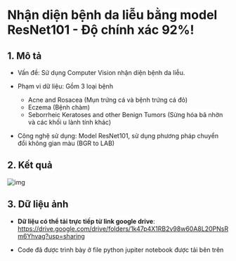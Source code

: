 # Nhận diện bệnh da liễu bằng model ResNet101 - Độ chính xác 92%!

## 1. Mô tả

- Vấn đề: Sử dụng Computer Vision nhận diện bệnh da liễu.
- Phạm vi dữ liệu: Gồm 3 loại bệnh

  * Acne and Rosacea (Mụn trứng cá và bệnh trứng cá đỏ)
  * Eczema (Bệnh chàm)
  * Seborrheic Keratoses and other Benign Tumors (Sừng hóa bã nhờn và các khối u lành tính khác)

- Công nghệ sử dụng: Model ResNet101, sử dụng phương pháp chuyển đổi không gian màu (BGR to LAB)

## 2. Kết quả

![img](https://i.imgur.com/YfYvi31.png)

## 3. Dữ liệu ảnh

- **Dữ liệu có thể tải trực tiếp từ link google drive**: https://drive.google.com/drive/folders/1k47p4X1RB2v98w60A8L20PNsRm6Yhvag?usp=sharing

- Code đã được trình bày ở file python jupiter notebook được tải bên trên
